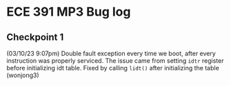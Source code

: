 # ECE 391 MP3 Bug log

## Checkpoint 1

(03/10/23 9:07pm) Double fault exception every time we boot, after every instruction was properly serviced. The issue came from setting `idtr` register before initializing idt table. Fixed by calling `lidt()` after initializing the table (wonjong3)
